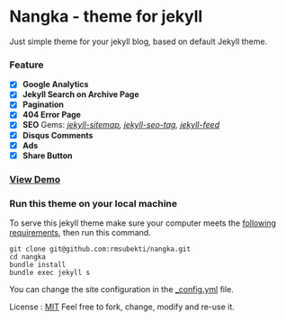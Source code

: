 # Nangka - theme for jekyll
Just simple theme for your jekyll blog, based on default Jekyll theme.

### Feature

- [x] **Google Analytics**
- [x] **Jekyll Search on Archive Page**
- [x] **Pagination**
- [x] **404 Error Page**
- [x] **SEO** Gems: *[jekyll-sitemap](https://github.com/jekyll/jekyll-sitemap), [jekyll-seo-tag](https://github.com/jekyll/jekyll-seo-tag), [jekyll-feed](https://github.com/jekyll/jekyll-feed)*
- [x] **Disqus Comments**
- [x] **Ads**
- [x] **Share Button**

### [View Demo](http://rmsubekti.github.io/nangka)

### Run this theme on your local machine
To serve this jekyll theme make sure your computer meets the [following requirements](https://jekyllrb.com/docs/installation/#requirements), then run this command.

```
git clone git@github.com:rmsubekti/nangka.git
cd nangka
bundle install
bundle exec jekyll s
```

You can change the site configuration in the [_config.yml](https://github.com/rmsubekti/nangka/blob/master/_config.yml) file.

License : [MIT](https://github.com/rmsubekti/nangka/blob/master/LICENSE.md)
Feel free to fork, change, modify and re-use it.
